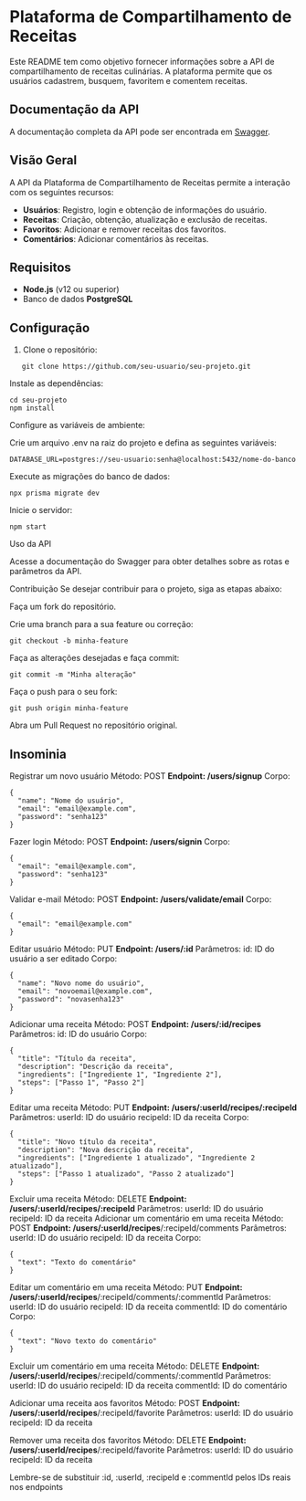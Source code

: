 # Plataforma de Compartilhamento de Receitas

Este README tem como objetivo fornecer informações sobre a API de compartilhamento de receitas culinárias. A plataforma permite que os usuários cadastrem, busquem, favoritem e comentem receitas.

## Documentação da API

A documentação completa da API pode ser encontrada em [Swagger](https://app.swaggerhub.com/apis-docs/USERNAME/PROJECTNAME/VERSION).

## Visão Geral

A API da Plataforma de Compartilhamento de Receitas permite a interação com os seguintes recursos:

- **Usuários**: Registro, login e obtenção de informações do usuário.
- **Receitas**: Criação, obtenção, atualização e exclusão de receitas.
- **Favoritos**: Adicionar e remover receitas dos favoritos.
- **Comentários**: Adicionar comentários às receitas.

## Requisitos

- **Node.js** (v12 ou superior)
- Banco de dados **PostgreSQL**

## Configuração

1. Clone o repositório:

```code
   git clone https://github.com/seu-usuario/seu-projeto.git
 ```  

 Instale as dependências:

```code
cd seu-projeto
npm install
```

Configure as variáveis de ambiente:

Crie um arquivo .env na raiz do projeto e defina as seguintes variáveis:

```code
DATABASE_URL=postgres://seu-usuario:senha@localhost:5432/nome-do-banco
```

 Execute as migrações do banco de dados:

```code
npx prisma migrate dev
```

 Inicie o servidor:

```code
npm start
```

Uso da API

Acesse a documentação do Swagger para obter detalhes sobre as rotas e parâmetros da API.

Contribuição
Se desejar contribuir para o projeto, siga as etapas abaixo:

Faça um fork do repositório.

 Crie uma branch para a sua feature ou correção:

```code
git checkout -b minha-feature
```

 Faça as alterações desejadas e faça commit:

```code
git commit -m "Minha alteração"
```

 Faça o push para o seu fork:

```code
git push origin minha-feature
```

Abra um Pull Request no repositório original.

## Insominia

Registrar um novo usuário
Método: POST
**Endpoint: /users/signup**
Corpo:

```code
{
  "name": "Nome do usuário",
  "email": "email@example.com",
  "password": "senha123"
}
```

Fazer login
Método: POST
**Endpoint: /users/signin**
Corpo:

```code
{
  "email": "email@example.com",
  "password": "senha123"
}
```

Validar e-mail
Método: POST
**Endpoint: /users/validate/email**
Corpo:

```code
{
  "email": "email@example.com"
}
```

Editar usuário
Método: PUT
**Endpoint: /users/:id**
Parâmetros:
id: ID do usuário a ser editado
Corpo:

```code
{
  "name": "Novo nome do usuário",
  "email": "novoemail@example.com",
  "password": "novasenha123"
}
```

Adicionar uma receita
Método: POST
**Endpoint: /users/:id/recipes**
Parâmetros:
id: ID do usuário
Corpo:

```code
{
  "title": "Título da receita",
  "description": "Descrição da receita",
  "ingredients": ["Ingrediente 1", "Ingrediente 2"],
  "steps": ["Passo 1", "Passo 2"]
}
```

Editar uma receita
Método: PUT
**Endpoint: /users/:userId/recipes/:recipeId**
Parâmetros:
userId: ID do usuário
recipeId: ID da receita
Corpo:

```code
{
  "title": "Novo título da receita",
  "description": "Nova descrição da receita",
  "ingredients": ["Ingrediente 1 atualizado", "Ingrediente 2 atualizado"],
  "steps": ["Passo 1 atualizado", "Passo 2 atualizado"]
}
```

Excluir uma receita
Método: DELETE
**Endpoint: /users/:userId/recipes/:recipeId**
Parâmetros:
userId: ID do usuário
recipeId: ID da receita
Adicionar um comentário em uma receita
Método: POST
**Endpoint: /users/:userId/recipes**/:recipeId/comments
Parâmetros:
userId: ID do usuário
recipeId: ID da receita
Corpo:

```code
{
  "text": "Texto do comentário"
}
```

Editar um comentário em uma receita
Método: PUT
**Endpoint: /users/:userId/recipes**/:recipeId/comments/:commentId
Parâmetros:
userId: ID do usuário
recipeId: ID da receita
commentId: ID do comentário
Corpo:

```code
{
  "text": "Novo texto do comentário"
}
```

Excluir um comentário em uma receita
Método: DELETE
**Endpoint: /users/:userId/recipes**/:recipeId/comments/:commentId
Parâmetros:
userId: ID do usuário
recipeId: ID da receita
commentId: ID do comentário

Adicionar uma receita aos favoritos
Método: POST
**Endpoint: /users/:userId/recipes**/:recipeId/favorite
Parâmetros:
userId: ID do usuário
recipeId: ID da receita

Remover uma receita dos favoritos
Método: DELETE
**Endpoint: /users/:userId/recipes**/:recipeId/favorite
Parâmetros:
userId: ID do usuário
recipeId: ID da receita

Lembre-se de substituir :id, :userId, :recipeId e :commentId pelos IDs reais nos endpoints
